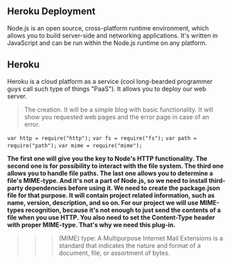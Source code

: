 ## Heroku Deployment

Node.js is an open source, cross-platform runtime environment, which allows you to build server-side and networking applications. It's written in JavaScript and can be run within the Node.js runtime on any platform.

## Heroku
Heroku is a cloud platform as a service (cool long-bearded programmer guys call such type of things "PaaS"). It allows you to deploy our web server.

> The creation. It will be a simple blog with basic functionality. It will show you requested web pages and the error page in case of an error.

`var http = require("http");`
`var fs = require("fs");`
`var path = require("path");`
`var mime = require("mime");`

**The first one will give you the key to Node's HTTP functionality. The second one is for possibility to interact with the file system. The third one allows you to handle file paths. The last one allows you to determine a file's MIME-type. And it's not a part of Node.js, so we need to install third-party dependencies before using it. We need to create the package.json file for that purpose. It will contain project related information, such as name, version, description, and so on. For our project we will use MIME-types recognition, because it's not enough to just send the contents of a file when you use HTTP. You also need to set the Content-Type header with proper MIME-type. That's why we need this plug-in.**

>>> (MIME) type: A Multipurpose Internet Mail Extensions is a standard that indicates the nature and format of a document, file, or assortment of bytes.